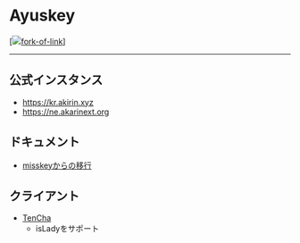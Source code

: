 # Ayuskey

[![][fork-of-badge][fork-of-link]]

----------------------------------------------------------------

## 公式インスタンス

* <https://kr.akirin.xyz>
* <https://ne.akarinext.org>

## ドキュメント

* [misskeyからの移行](https://github.com/sousuke0422/notes/blob/master/misskey/migrate-misskey-to-ayuskey.md)

## クライアント

* [TenCha](https://github.com/coke12103/TenCha)
  * isLadyをサポート

[fork-of-link]:  https://github.com/syuilo/misskey/tree/v11
[fork-of-badge]: https://img.shields.io/badge/fork%20of-misskey--dev%2Fmisskey-important.svg?style=flat-square
